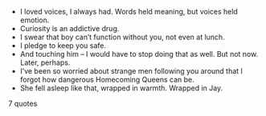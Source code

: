 - I loved voices, I always had. Words held meaning, but voices held emotion.
 - Curiosity is an addictive drug.
 - I swear that boy can’t function without you, not even at lunch.
 - I pledge to keep you safe.
 - And touching him – I would have to stop doing that as well. But not now. Later, perhaps.
 - I’ve been so worried about strange men following you around that I forgot how dangerous Homecoming Queens can be.
 - She fell asleep like that, wrapped in warmth. Wrapped in Jay.

7 quotes